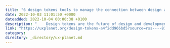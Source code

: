 ```yaml
---
title: "6 design tokens tools to manage the connection between design and code better"
date: 2022-10-03 11:01:50 +0000
dateadded: 2022-10-04 00:00:38 +0100
description: "    Design tokens are the future of design and development. Here are some tools to help you connect your design with code better  Continue reading on UX Planet »  "
link: "https://uxplanet.org/design-tokens-a4f2dd966bd5?source=rss----819cc2aaeee0---4"
category:
directory: _directory/ux-planet.md
---
```

